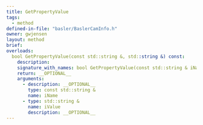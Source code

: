 ```yaml
---
title: GetPropertyValue
tags:
  - method
defined-in-file: "basler/BaslerCamInfo.h"
owner: gwjensen
layout: method
brief:
overloads:
  bool GetPropertyValue(const std::string &, std::string &) const:
    description:
    signature_with_names: bool GetPropertyValue(const std::string & iName, std::string & iValue) const
    return: __OPTIONAL__
    arguments:
      - description: __OPTIONAL__
        type: const std::string &
        name: iName
      - type: std::string &
        name: iValue
        description: __OPTIONAL__
---
```

